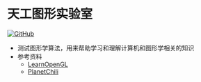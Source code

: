 # 天工图形实验室<br>
[![GitHub](https://img.shields.io/badge/license-MIT-brightgreen)](https://opensource.org/licenses/MIT)  
- 测试图形学算法，用来帮助学习和理解计算机和图形学相关的知识
- 参考资料
  - [LearnOpenGL](https://learnopengl.com/)
  - [PlanetChili](https://github.com/planetchili/hw3d)
